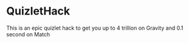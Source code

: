 # QuizletHack
This is an epic quizlet hack to get you up to 4 trillion on Gravity and 0.1 second on Match
